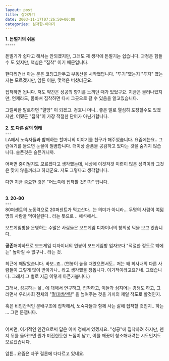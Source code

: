 ```yaml
---
layout: post
title: 살아가기
date: 2003-11-17T07:26:50+00:00
categories: 심각한-이야기
---
```

<B>1. 돈벌기의 쉬움</b><br />-----<br /><br />돈벌기가 쉽다고 해서는 안되겠지만, 그래도 제 생각에 돈벌기는 쉽습니다. 과정은 힘들 수 도 있지만, 핵심은 "집착" 이기 때문입니다. <br /><br />한다리건너 아는 분은 코딩그만두고 부동산을 시작했답니다. "투기"였는지 "투자" 였는지는 모르겠지만, 암튼 이분, 몇억은 버셨더군요.<br /><br />집착하면 됩니다. 저도 약간은 성공의 향기를 느끼던 때가 있었구요. 지금은 물러나있지만, 언제라도, 몸바쳐 집착하면 다시 그곳으로 갈 수 있음을 알고있습니다.<br /><br />그럴싸한 말로하면 "열망" 이 되겠고. 겅호니 머니.. 좋은 말로 열심히 포장할수도 있겠지만, 어쨌든 "집착"이 가장 적절한 단어가 아닌가합니다.<br /><br /><b>2. 또 다른 삶의 형태</b><br />---<br />LA에서 노숙자들과 함께하는 할머니의 이야기를 친구가 해주었습니다. 요즘에는요.. 그런얘기를 들으면 눈물이 찔끔합니다. 더이상 슬픔을 공감하고 있다는 것을 숨기지 않습니다. 슬픈것은 슬픈거니까.<br /><br />어쩌면 중이될지도 모르겠다고 생각했는데, 세상에 이것저것 미련이 많은 성격이라 그것은 맞지 않을꺼라고 하더군요. 저도 그렇다고 생각합니다.<br /><br />다만 지금 중요한 것은 "어느쪽에 집착할 것인가" 입니다.<br /><br /><br /><B>3. 20-80</B><br />---<br />80퍼센트의 노동력으로 20퍼센트가 먹고산다.. 는 의미가 아니라... 두명의 사람이 여덟명의 사람을 먹여살린다.. 라는 뜻으로 .. 해석해서..<br /><br />보드게임방을 운영하는 수많은 사람들은 보드게임 디자이너의 창의성 덕을 보고 있습니다.<br /><br /><b>공존</b>해야하므로 보드게임 디자이너의 연봉이 보드게임방 업자보다 "적절한 정도로 밖에는" 높아질 수 없구나.. 라는 것.<br /><br />최근에 깨달았습니다. 바보..죠.. (연봉이 높을 때였으면서도.. 저는 왜 회사내의 다른 사람들이 그렇게 많이 받아가나.. 라고 생각했을 정돕니다. 이기적이라고요? 네. 그랬습니다. 그래서 그 벌로 지금 이렇게 아픈가봅니다.)<br /><br />그래서, 성공하는 삶.. 에 대해서 연구하고, 집착하고, 이들과 심지어는 경쟁도 하고, 그러면서 우리사회 전체의 "<u>절대생산량</u>" 을 높여주는 것을 가치의 제일 척도로 할것인지.<br /><br />혹은 비인간적인 분배구조에 집착해서, 노숙자들과 함께 사는 삶에 집착할 것인지.. 하는 ... 그런 문젭니다.<br /><br /><br />어쩌면, 이기적인 인간으로써 답은 이미 정해져 있겠지요. "성공"에 집착하려 하지만, 왠지 뒤를 돌아보면 뭔가 미진한듯한 느낌이 남고, 이를 깨끗이 청소해내려는 시도인지도 모르겠습니다.<br /><br />암튼.. 요즘은 자꾸 결론에 다다르고 있네요.
